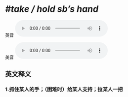 # ***\#take / hold sb’s hand*** 
英音
<audio src="./media/take sb’s hand.hold sb’s hand1_AAC.aac" controls="controls"></audio>

美音
<audio src="./media/take sb’s hand,hold sb’s hand2_AAC.aac" controls="controls"></audio>



  

英文释义
---
### 1.**抓住某人的手；（困难时）给某人支持；拉某人一把**  


